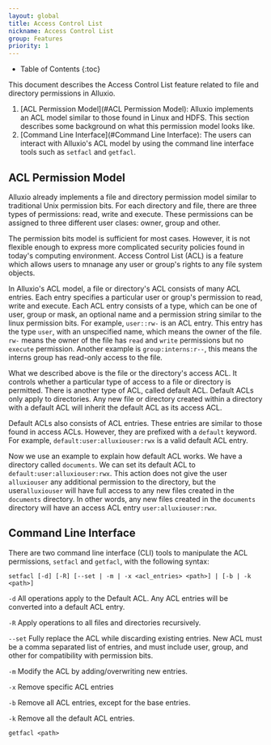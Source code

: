 ```yaml
---
layout: global
title: Access Control List
nickname: Access Control List
group: Features
priority: 1
---
```


* Table of Contents
{:toc}

This document describes the Access Control List feature related to file and directory permissions in Alluxio. 

1. [ACL Permission Model](#ACL Permission Model): Alluxio implements an ACL model similar to those found in Linux and HDFS. This section describes some background on what this permission model looks like. 
1. [Command Line Interface](#Command Line Interface): The users can interact with Alluxio's ACL model by using the command line interface tools such as `setfacl` and `getfacl`. 

## ACL Permission Model
Alluxio already implements a file and directory permission model similar to traditional Unix permission bits. For each directory and file, there are three types of permissions: read, write and execute. These permissions can be assigned to three different user clases: owner, group and other. 

The permission bits model is sufficient for most cases. However, it is not flexible enough to express more complicated security policies found in today's computing environment. Access Control List (ACL) is a feature which allows users to mnanage any user or group's rights to any file system objects.

In Alluxio's ACL model, a file or directory's ACL consists of many ACL entries. Each entry specifies a particular user or group's permission to read, write and execute. Each ACL entry consists of a type, which can be one of user, group or mask, an optional name and a permission string similar to the linux permission bits. For example, `user::rw-` is an ACL entry. This entry has the type `user`, with an unspecified name, which means the owner of the file. `rw-` means the owner of the file has `read` and `write` permissions but no `execute` permission. Another example is `group:interns:r--`, this means the interns group has read-only access to the file. 

What we described above is the file or the directory's access ACL. It controls whether a particular type of access to a file or directory is permitted. There is another type of ACL, called default ACL. Default ACLs only apply to directories. Any new file or directory created within a directory with a default ACL will inherit the default ACL as its access ACL. 

Default ACLs also consists of ACL entries. These entries are similar to those found in access ACLs. However, they are prefixed with a `default` keyword. For example, `default:user:alluxiouser:rwx` is a valid default ACL entry. 

Now we use an example to explain how default ACL works. We have a directory called `documents`. We can set its default ACL to `default:user:alluxiouser:rwx`. This action does not give the user `alluxiouser` any additional permission to the directory, but the user`alluxiouser` will have full access to any new files created in the `documents` directory. In other words, any new files created in the `documents` directory will have an access ACL entry `user:alluxiouser:rwx`. 

## Command Line Interface
There are two command line interface (CLI) tools to manipulate the ACL permissions, `setfacl` and `getfacl`, with the following syntax:

 `setfacl [-d] [-R] [--set | -m | -x <acl_entries> <path>] | [-b | -k <path>]`

 `-d` All operations apply to the Default ACL. Any ACL entries will be converted into a default ACL entry.

 `-R` Apply operations to all files and directories recursively.

 `--set` Fully replace the ACL while discarding existing entries. New ACL must be a comma separated list of entries, and must include user, group, and other for compatibility with permission bits.

 `-m` Modify the ACL by adding/overwriting new entries.

 `-x` Remove specific ACL entries

 `-b` Remove all ACL entries, except for the base entries.

 `-k` Remove all the default ACL entries.

 `getfacl <path>`


 